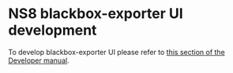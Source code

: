 # NS8 blackbox-exporter UI development

To develop blackbox-exporter UI please refer to [this section of the Developer manual](https://nethserver.github.io/ns8-core/ui/modules/#module-ui-development).
